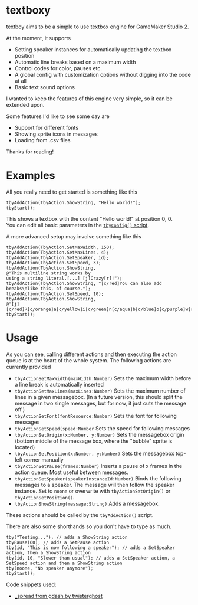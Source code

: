 # textboxy

textboy aims to be a simple to use textbox engine for GameMaker Studio 2.

At the moment, it supports
 * Setting speaker instances for automatically updating the textbox position
 * Automatic line breaks based on a maximum width
 * Control codes for color, pauses etc.
 * A global config with customization options without digging into the code at all
 * Basic text sound options

I wanted to keep the features of this engine very simple, so it can be extended upon.  

Some features I'd like to see some day are
  * Support for different fonts
  * Showing sprite icons in messages
  * Loading from .csv files

Thanks for reading!

# Examples
All you really need to get started is something like this

```gml
tbyAddAction(TbyAction.ShowString, "Hello world!");
tbyStart();
```
This shows a textbox with the content "Hello world!" at position 0, 0.  
You can edit all basic parameters in the [`tbyConfig()` script](/scripts/tbyConfig/tbyConfig.gml).

A more advanced setup may involve something like this
```gml
tbyAddAction(TbyAction.SetMaxWidth, 150);
tbyAddAction(TbyAction.SetMaxLines, 4);
tbyAddAction(TbyAction.SetSpeaker, id);
tbyAddAction(TbyAction.SetSpeed, 3);
tbyAddAction(TbyAction.ShowString,
@"This multiline string works by
using a string literal.[...] [j]Crazy[r]!");
tbyAddAction(TbyAction.ShowString, "[c/red]You can also add breaks\nlike this, of course.");
tbyAddAction(TbyAction.SetSpeed, 10);
tbyAddAction(TbyAction.ShowString,
@"[j][c/red]R[c/orange]a[c/yellow]i[c/green]n[c/aqua]b[c/blue]o[c/purple]w[r]!");
tbyStart();
```

# Usage
As you can see, calling different actions and then executing the action queue is at the heart
of the whole system. The following actions are currently provided

 * `tbyActionSetMaxWidth(maxWidth:Number)` Sets the maximum width before a line break is automatically inserted
 * `tbyActionSetMaxLines(maxLines:Number)` Sets the maximum number of lines in a given messagebox. (In a future version, this should split the message in two single messages, but for now, it just cuts the message off.)
 * `tbyActionSetFont(fontResource:Number)` Sets the font for following messages
 * `tbyActionSetSpeed(speed:Number` Sets the speed for following messages
 * `tbyActionSetOrigin(x:Number, y:Number)` Sets the messagebox origin (bottom middle of the message box, where the "bubble" sprite is located)
 * `tbyActionSetPosition(x:Number, y:Number)` Sets the messagebox top-left corner manually
 * `tbyActionSetPause(frames:Number)` Inserts a pause of x frames in the action queue. Most useful between messages.
 * `tbyActionSetSpeaker(speakerInstanceId:Number)` Binds the following messages to a speaker. The message will then follow the speaker instance. Set to `noone` or overwrite with `tbyActionSetOrigin()` or `tbyActionSetPosition()`.
 * `tbyActionShowString(message:String)` Adds a messagebox.

These actions should be called by the `tbyAddAction()` script.

There are also some shorthands so you don't have to type as much.
```gml
tby("Testing..."); // adds a ShowString action
tbyPause(60); // adds a SetPause action
tby(id, "This is now following a speaker"); // adds a SetSpeaker action, then a ShowString action
tby(id, 10, "Slower than usual"); // adds a SetSpeaker action, a SetSpeed action and then a ShowString action
tby(noone, "No speaker anymore");
tbyStart();
```

Code snippets used:
 - [_spread from gdash by twisterghost](https://github.com/gm-core/gdash/blob/master/src/scripts/_spread/_spread.gml)
